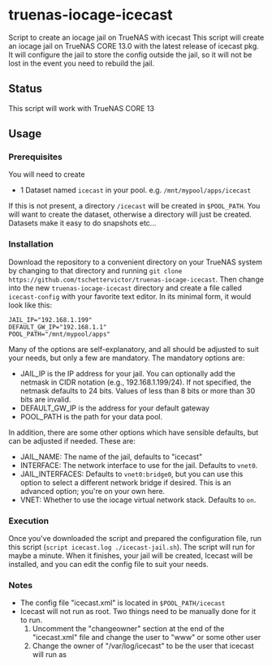 # truenas-iocage-icecast
Script to create an iocage jail on TrueNAS with icecast
This script will create an iocage jail on TrueNAS CORE 13.0 with the latest release of icecast pkg. It will configure the jail to store the config outside the jail, so it will not be lost in the event you need to rebuild the jail.

## Status
This script will work with TrueNAS CORE 13

## Usage

### Prerequisites

You will need to create
- 1 Dataset named `icecast` in your pool.
e.g. `/mnt/mypool/apps/icecast`

If this is not present, a directory `/icecast` will be created in `$POOL_PATH`. You will want to create the dataset, otherwise a directory will just be created. Datasets make it easy to do snapshots etc...

### Installation
Download the repository to a convenient directory on your TrueNAS system by changing to that directory and running `git clone https://github.com/tschettervictor/truenas-iocage-icecast`.  Then change into the new `truenas-iocage-icecast` directory and create a file called `icecast-config` with your favorite text editor.  In its minimal form, it would look like this:
```
JAIL_IP="192.168.1.199"
DEFAULT_GW_IP="192.168.1.1"
POOL_PATH="/mnt/mypool/apps"
```
Many of the options are self-explanatory, and all should be adjusted to suit your needs, but only a few are mandatory.  The mandatory options are:

* JAIL_IP is the IP address for your jail.  You can optionally add the netmask in CIDR notation (e.g., 192.168.1.199/24).  If not specified, the netmask defaults to 24 bits.  Values of less than 8 bits or more than 30 bits are invalid.
* DEFAULT_GW_IP is the address for your default gateway
* POOL_PATH is the path for your data pool.
 
In addition, there are some other options which have sensible defaults, but can be adjusted if needed.  These are:

* JAIL_NAME: The name of the jail, defaults to "icecast"
* INTERFACE: The network interface to use for the jail.  Defaults to `vnet0`.
* JAIL_INTERFACES: Defaults to `vnet0:bridge0`, but you can use this option to select a different network bridge if desired.  This is an advanced option; you're on your own here.
* VNET: Whether to use the iocage virtual network stack.  Defaults to `on`.

### Execution
Once you've downloaded the script and prepared the configuration file, run this script (`script icecast.log ./icecast-jail.sh`).  The script will run for maybe a minute.  When it finishes, your jail will be created, Icecast will be installed, and you can edit the config file to suit your needs.

### Notes
* The config file "icecast.xml" is located in `$POOL_PATH/icecast`
* Icecast will not run as root. Two things need to be manually done for it to run.
  1. Uncomment the "changeowner" section at the end of the "icecast.xml" file and change the user to "www" or some other user
  2. Change the owner of "/var/log/icecast" to be the user that icecast will run as
